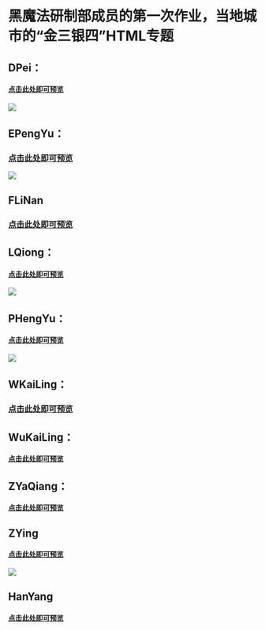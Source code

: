 # 黑魔法研制部成员的第一次作业，当地城市的“金三银四”HTML专题

## DPei：
#### [点击此处即可预览](https://a1pha6et.github.io/HeyTech/Task-One/DPei/)
![](https://a1pha6et.github.io/HeyTech/Upload/DP.png)

## EPengYu：
### [点击此处即可预览](https://a1pha6et.github.io/HeyTech/Task-One/EPengYu/)
![](https://a1pha6et.github.io/HeyTech/Upload/EPY.png)

## FLiNan
### [点击此处即可预览](https://a1pha6et.github.io/HeyTech/Task-One/FLiNan/)

## LQiong：
#### [点击此处即可预览](https://a1pha6et.github.io/HeyTech/Task-One/LQiong/)
![](https://a1pha6et.github.io/HeyTech/Upload/LQ.png)

## PHengYu：
#### [点击此处即可预览](https://a1pha6et.github.io/HeyTech/Task-One/PHengYu/)
![](https://a1pha6et.github.io/HeyTech/Upload/PHY.png)

## WKaiLing：
### [点击此处即可预览](https://a1pha6et.github.io/HeyTech/Task-One/WKaiLing/)

## WuKaiLing：
#### [点击此处即可预览](https://a1pha6et.github.io/HeyTech/Task-One/WuKaiLing/)

## ZYaQiang：
#### [点击此处即可预览](https://a1pha6et.github.io/HeyTech/Task-One/ZYaQiang/)

## ZYing
#### [点击此处即可预览](https://a1pha6et.github.io/HeyTech/Task-One/ZYing/)
![](https://a1pha6et.github.io/HeyTech/Upload/ZY.png)

## HanYang
#### [点击此处即可预览](https://m.anjuke.com/shen/daogou/specialztview/17403/)
